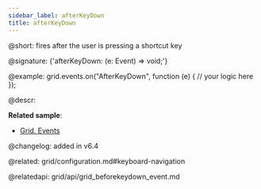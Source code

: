 ```yaml
---
sidebar_label: afterKeyDown
title: afterKeyDown
---          
```


@short: fires after the user is pressing a shortcut key

@signature: {'afterKeyDown: (e: Event) => void;'}

<!-- @params:

- e		KeyboardEvent		a native KeyboardEvent object -->

@example:
grid.events.on("AfterKeyDown", function (e) {
    // your logic here
});



@descr:

**Related sample**:
- [Grid. Events](https://snippet.dhtmlx.com/9zeyp4ds)

@changelog: added in v6.4

@related: grid/configuration.md#keyboard-navigation

@relatedapi: grid/api/grid_beforekeydown_event.md

